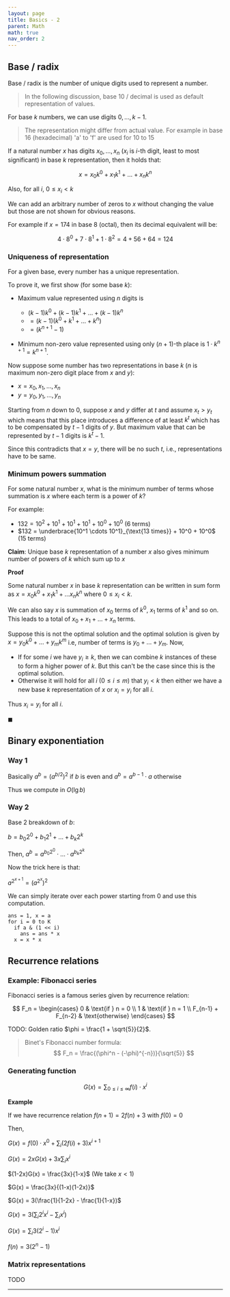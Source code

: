 ```yaml
---
layout: page
title: Basics - 2
parent: Math
math: true
nav_order: 2
---
```


## Base / radix

Base / radix is the number of unique digits used to represent a number.

> In the following discussion, base 10 / decimal is used as default
> representation of values.

For base $k$ numbers, we can use digits $0, \ldots, k-1$.

> The representation might differ from actual value. For
> example in base 16 (hexadecimal) 'a' to 'f' are used for 10 to 15

If a natural number $x$ has digits $x_0, \ldots, x_n$ ($x_i$ is $i$-th digit, least to most significant) 
in base $k$ representation, then it holds that:

$$
x = x_0 k^0 + x_1 k^1 + \ldots + x_n k^n
$$

Also, for all $i$, $0 \le x_i \lt k$

We can add an arbitrary number of zeros to $x$ without changing the value but
those are not shown for obvious reasons.

For example if $x = 174$ in base 8 (octal), then its decimal equivalent will be:

$$
4 \cdot 8^0 + 7 \cdot 8^1 + 1 \cdot 8^2 = 4 + 56 + 64 = 124
$$

### Uniqueness of representation

For a given base, every number has a unique representation.

To prove it, we first show (for some base $k$):
- Maximum value represented using $n$ digits is
  - $(k-1)k^0 + (k-1)k^1 + \ldots + (k-1)k^n$
  - $= (k-1)(k^0 + k^1 + \ldots + k^n)$
  - $= (k^{n+1} - 1)$

- Minimum non-zero value represented using only $(n+1)$-th place is $1 \cdot k^{n+1} = k^{n+1}$.

Now suppose some number has two representations
in base $k$ ($n$ is maximum non-zero digit place from $x$ and $y$):
- $x = x_0, x_1, \ldots, x_n$
- $y = y_0, y_1, \ldots, y_n$

Starting from $n$ down to $0$, suppose $x$ and $y$ differ at $t$
and assume $x_t \gt y_t$ which means that this place introduces
a difference of at least $k^t$ which has to be compensated by $t-1$
digits of $y$. But maximum value that can be represented by $t-1$ digits
is $k^t - 1$.

Since this contradicts that $x = y$, there will be no such $t$, i.e., representations have to be same.

### Minimum powers summation

For some natural number $x$, what is the minimum number of terms whose
summation is $x$ where each term is a power of $k$?

For example:
- $132 = 10^2 + 10^1 + 10^1 + 10^1 + 10^0 + 10^0$ (6 terms)
- $132 = \underbrace{10^1 \cdots 10^1}_{\text{13 times}} + 10^0 + 10^0$ (15 terms)

**Claim**: Unique base $k$ representation of a number $x$ also gives minimum
number of powers of $k$ which sum up to $x$

**Proof**

Some natural number $x$ in base $k$ representation can be written in
sum form as $x = x_0 k^0 + x_1 k^1 + \ldots x_n k^n$ where $0 \le x_i \lt k$.

We can also say $x$ is summation of $x_0$ terms of $k^0$, $x_1$ terms of $k^1$ and so on.
This leads to a total of $x_0 + x_1 + \ldots + x_n$ terms.

Suppose this is not the optimal solution and the optimal solution is given
by $x = y_0 k^0 + \ldots + y_m k^m$ i.e, number of terms is $y_0 + \ldots + y_m$. Now,
- If for some $i$ we have $y_i \ge k$, then we can combine $k$ instances of these
  to form a higher power of $k$. But this can't be the case since this is the optimal solution.
- Otherwise it will hold for all $i$ ($0 \le i \le m$) that $y_i \lt k$ then
  either we have a new base $k$ representation of $x$ or $x_i = y_i$ for all $i$.

Thus $x_i = y_i$ for all $i$.

$\blacksquare$

## Binary exponentiation

### Way 1
Basically $a^b = (a^{b/2})^2$ if $b$ is even
and $a^b = a^{b-1} \cdot a$ otherwise

Thus we compute in $O(\lg b)$

### Way 2

Base 2 breakdown of $b$:

$b = b_0 2^0 + b_1 2^1 + \ldots + b_k 2^k$

Then,
$a^b = a^{b_0 2^0} \cdot \ldots \cdot a^{b_k 2^k}$

Now the trick here is that:

$a^{2^{x+1}} = (a^{2^x})^2$

We can simply iterate over each
power starting from 0 and use this computation.

```
ans = 1, x = a
for i = 0 to K
  if a & (1 << i)
    ans = ans * x
  x = x * x
```

## Recurrence relations

### Example: Fibonacci series

Fibonacci series is a famous series given by recurrence
relation:

$$
F_n = \begin{cases}
  0 & \text{if } n = 0 \\
  1 & \text{if } n = 1 \\
  F_{n-1} + F_{n-2} & \text{otherwise}
\end{cases}
$$

TODO: Golden ratio $\phi = \frac{1 + \sqrt{5}}{2}$.

> Binet's Fibonacci number formula:
> $$
> F_n = \frac{(\phi^n - (-\phi)^{-n})}{\sqrt{5}}
> $$

### Generating function


$$
G(x) = \sum_{0 \le i \le \infty}{f(i) \cdot x^i}
$$

**Example**

If we have recurrence relation $f(n + 1) = 2 f(n) + 3$ with $f(0) = 0$

Then,

$G(x) = f(0) \cdot x^0 + \sum_{i}{(2 f(i) + 3)x^{i+1}}$

$G(x) = 2xG(x) + 3x\sum_{i}{x^i}$

$(1-2x)G(x) = \frac{3x}{1-x}$ (We take $x \lt 1$)

$G(x) = \frac{3x}{(1-x)(1-2x)}$

$G(x) = 3(\frac{1}{1-2x} - \frac{1}{1-x})$

$G(x) = 3(\sum_{i}{2^i x^i} - \sum_{i}{x^i})$

$G(x) = \sum_{i}{3(2^i-1) x^i}$

$f(n) = 3(2^n - 1)$

### Matrix representations

TODO

***